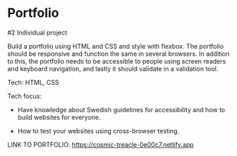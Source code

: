 # Portfolio

#2 Individual project

Build a portfolio using HTML and CSS and style with flexbox. The portfolio should be responsive and function the same in several browsers. In addition to this, the portfolio needs to be accessible to people using screen readers and keyboard navigation, and lastly it should validate in a validation tool.

Tech: HTML, CSS

Tech focus:

- Have knowledge about Swedish guidelines for accessibility and how to build websites for everyone.

- How to test your websites using cross-browser testing.

LINK TO PORTFOLIO:
https://cosmic-treacle-0e00c7.netlify.app
